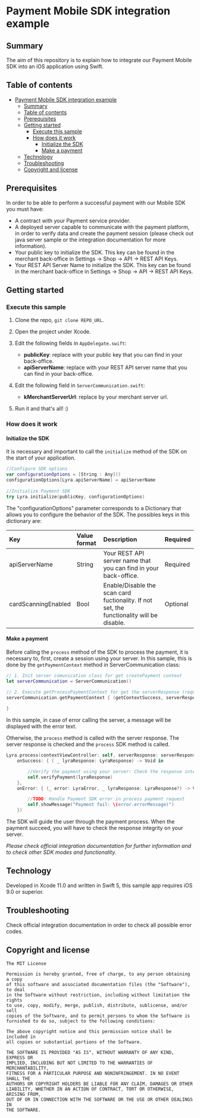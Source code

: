 # Payment Mobile SDK integration example

## Summary

The aim of this repository is to explain how to integrate our Payment Mobile SDK into an iOS application using Swift.


## Table of contents

- [Payment Mobile SDK integration example](#payment-mobile-sdk-integration-example)
  - [Summary](#summary)
  - [Table of contents](#table-of-contents)
  - [Prerequisites](#prerequisites)
  - [Getting started](#getting-started)
    - [Execute this sample](#execute-this-sample)
    - [How does it work](#how-does-it-work)
        - [Initialize the SDK](#initialize-the-sdk)
        - [Make a payment](#make-a-payment)
  - [Technology](#technology)
  - [Troubleshooting](#troubleshooting)
  - [Copyright and license](#copyright-and-license)

## Prerequisites

In order to be able to perform a successful payment with our Mobile SDK you must have: 
* A contract with your Payment service provider.
* A deployed server capable to communicate with the payment platform, in order to verify data and create the payment session (please check out java server sample or the integration documentation for more information).
* Your public key to initialize the SDK. This key can be found in the merchant back-office in Settings -> Shop -> API -> REST API Keys.
* Your REST API Server Name to initialize the SDK. This key can be found in the merchant back-office in Settings -> Shop -> API -> REST API Keys.

## Getting started

### Execute this sample

1. Clone the repo, `git clone REPO_URL`. 

2. Open the project under Xcode.

3. Edit the following fields in `AppDelegate.swift`:
    - **publicKey**: replace with your public key that you can find in your back-office.
    - **apiServerName**: replace with your REST API server name that you can find in your back-office.

4. Edit the following field in `ServerCommunication.swift`:
    - **kMerchantServerUrl**: replace by your merchant server url.

5. Run it and that's all! :)

### How does it work

#### Initialize the SDK

It is necessary and important to call the `initialize` method of the SDK on the start of your application. 

```swift
//Configure SDK options
var configurationOptions = [String : Any]()
configurationOptions[Lyra.apiServerName] = apiServerName
  
//Initialize Payment SDK
try Lyra.initialize(publicKey, configurationOptions)
```
The "configurationOptions" parameter corresponds to a Dictionary that allows you to configure the behavior of the SDK. The possibles keys in this dictionary are:

| Key             | Value format    | Description                                                        | Required   |
| :-------------------- | :-------- | :----------------------------------------------------------------- | :--------|
| apiServerName         | String    | Your REST API server name that you can find in your back-office. | Required |
| cardScanningEnabled   | Bool    | Enable/Disable the scan card fuctionality. If not set, the functionality will be disable. | Optional |

#### Make a payment

Before calling the `process` method of the SDK to process the payment,  it is necessary to, first, create a session using your server.
In this sample, this is done by the `getPaymentContext` method in ServerCommunication class:

```swift
// 1. Init server comunication class for get createPayment context
let serverCommunication = ServerCommunication()

// 2. Execute getProcessPaymentContext for get the serverResponse (required param in SDK process method)
serverCommunication.getPaymentContext { (getContextSuccess, serverResponse) in
          
}
```

In this sample, in case of error calling the server, a message will be displayed with the error text.
  
Otherwise, the `process` method is called with the server response. The server response is checked and the `process` SDK method is called.

```swift
Lyra.process(contextViewController: self, serverResponse: serverResponse!,
	onSuccess: { ( _ lyraResponse: LyraResponse) -> Void in

		//Verify the payment using your server: Check the response integrity by verifying the hash on your server
		self.verifyPayment(lyraResponse)
	},
	onError: { (_ error: LyraError, _ lyraResponse: LyraResponse?) -> Void in

		//TODO: Handle Payment SDK error in process payment request
		self.showMessage("Payment fail: \(error.errorMessage)")
	})
```

The SDK will guide the user through the payment process. When the payment succeed, you will have to check the response integrity on your server. 


*Please check official integration documentation for further information and to check other SDK modes and functionality.* 


## Technology

Developed in Xcode 11.0 and written in Swift 5, this sample app requires iOS 9.0 or superior.

## Troubleshooting

Check official integration documentation in order to check all possible error codes.

## Copyright and license
	The MIT License

	Permission is hereby granted, free of charge, to any person obtaining a copy
	of this software and associated documentation files (the "Software"), to deal
	in the Software without restriction, including without limitation the rights
	to use, copy, modify, merge, publish, distribute, sublicense, and/or sell
	copies of the Software, and to permit persons to whom the Software is
	furnished to do so, subject to the following conditions:

	The above copyright notice and this permission notice shall be included in
	all copies or substantial portions of the Software.

	THE SOFTWARE IS PROVIDED "AS IS", WITHOUT WARRANTY OF ANY KIND, EXPRESS OR
	IMPLIED, INCLUDING BUT NOT LIMITED TO THE WARRANTIES OF MERCHANTABILITY,
	FITNESS FOR A PARTICULAR PURPOSE AND NONINFRINGEMENT. IN NO EVENT SHALL THE
	AUTHORS OR COPYRIGHT HOLDERS BE LIABLE FOR ANY CLAIM, DAMAGES OR OTHER
	LIABILITY, WHETHER IN AN ACTION OF CONTRACT, TORT OR OTHERWISE, ARISING FROM,
	OUT OF OR IN CONNECTION WITH THE SOFTWARE OR THE USE OR OTHER DEALINGS IN
	THE SOFTWARE.
